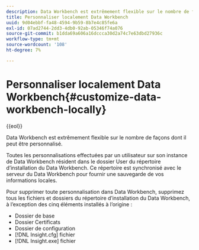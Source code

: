 ```yaml
---
description: Data Workbench est extrêmement flexible sur le nombre de façons dont il peut être personnalisé.
title: Personnaliser localement Data Workbench
uuid: 9d04ebbf-fa48-4594-9b59-8b7e4c85fe6a
exl-id: 07ad2744-2dd3-4db0-92ab-05346f74a076
source-git-commit: b1dda69a606a16dccca30d2a74c7e63dbd27936c
workflow-type: tm+mt
source-wordcount: '108'
ht-degree: 7%

---
```


# Personnaliser localement Data Workbench{#customize-data-workbench-locally}

{{eol}}

Data Workbench est extrêmement flexible sur le nombre de façons dont il peut être personnalisé.

Toutes les personnalisations effectuées par un utilisateur sur son instance de Data Workbench résident dans le dossier User du répertoire d’installation du Data Workbench. Ce répertoire est synchronisé avec le serveur du Data Workbench pour fournir une sauvegarde de vos informations locales.

Pour supprimer toute personnalisation dans Data Workbench, supprimez tous les fichiers et dossiers du répertoire d’installation du Data Workbench, à l’exception des cinq éléments installés à l’origine :

* Dossier de base
* Dossier Certificats
* Dossier de configuration
* [!DNL Insight.cfg] fichier
* [!DNL Insight.exe] fichier
